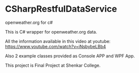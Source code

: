# CSharpRestfulDataService
openweather.org for c#

This is C# wrapper for openweather.org data.

All the information available in this video at youtube:
https://www.youtube.com/watch?v=iNsbybeLBb4

Also 2 example classes provided as Console APP and WPF App.

This project is Final Project at Shenkar College.
